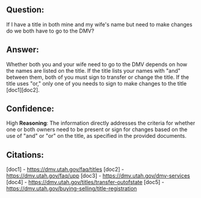 ## Question:
If I have a title in both mine and my wife's name but need to make changes do we both have to go to the DMV?

## Answer:
Whether both you and your wife need to go to the DMV depends on how the names are listed on the title. If the title lists your names with "and" between them, both of you must sign to transfer or change the title. If the title uses "or," only one of you needs to sign to make changes to the title [doc1][doc2].

## Confidence:
High
**Reasoning**: The information directly addresses the criteria for whether one or both owners need to be present or sign for changes based on the use of "and" or "or" on the title, as specified in the provided documents.

## Citations:
[doc1] - https://dmv.utah.gov/faq/titles
[doc2] - https://dmv.utah.gov/faq/upp
[doc3] - https://dmv.utah.gov/dmv-services
[doc4] - https://dmv.utah.gov/titles/transfer-outofstate
[doc5] - https://dmv.utah.gov/buying-selling/title-registration
